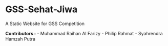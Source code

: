 # GSS-Sehat-Jiwa

A Static Website for GSS Competition

**Contributors :**
    - Muhammad Raihan Al Farizy
    - Philip Rahmat
    - Syahrendra Hamzah Putra

